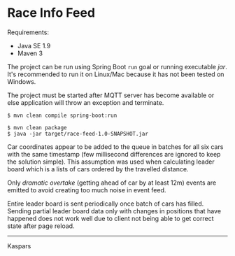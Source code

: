 Race Info Feed
==============

Requirements:
 * Java SE 1.9
 * Maven 3

The project can be run using Spring Boot `run` goal or running executable _jar_. It's recommended to run it on Linux/Mac
because it has not been tested on Windows.

The project must be started after MQTT server has become available or else application will throw an exception and
terminate.

    $ mvn clean compile spring-boot:run

    $ mvn clean package
    $ java -jar target/race-feed-1.0-SNAPSHOT.jar

Car coordinates appear to be added to the queue in batches for all six cars with the same timestamp (few millisecond
differences are ignored to keep the solution simple). This assumption was used when calculating leader board which is
a lists of cars ordered by the travelled distance.

Only _dramatic overtake_ (getting ahead of car by at least 12m) events are emitted to avoid creating too much noise in
event feed.

Entire leader board is sent periodically once batch of cars has filled. Sending partial leader board data only with
changes in positions that have happened does not work well due to client not being able to get correct state after page
reload.

---
Kaspars
